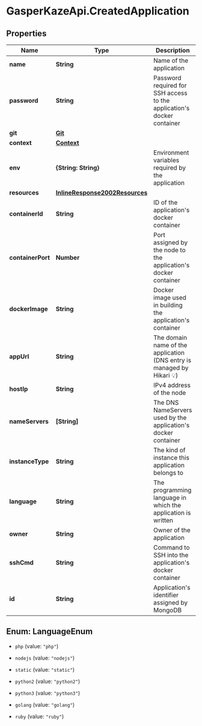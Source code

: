 # GasperKazeApi.CreatedApplication

## Properties

Name | Type | Description | Notes
------------ | ------------- | ------------- | -------------
**name** | **String** | Name of the application | [optional] 
**password** | **String** | Password required for SSH access to the application&#39;s docker container | [optional] 
**git** | [**Git**](Git.md) |  | [optional] 
**context** | [**Context**](Context.md) |  | [optional] 
**env** | **{String: String}** | Environment variables required by the application | [optional] 
**resources** | [**InlineResponse2002Resources**](InlineResponse2002Resources.md) |  | [optional] 
**containerId** | **String** | ID of the application&#39;s docker container | [optional] 
**containerPort** | **Number** | Port assigned by the node to the application&#39;s docker container | [optional] 
**dockerImage** | **String** | Docker image used in building the application&#39;s container | [optional] 
**appUrl** | **String** | The domain name of the application (DNS entry is managed by Hikari 💡) | [optional] 
**hostIp** | **String** | IPv4 address of the node | [optional] 
**nameServers** | **[String]** | The DNS NameServers used by the application&#39;s docker container | [optional] 
**instanceType** | **String** | The kind of instance this application belongs to | [optional] 
**language** | **String** | The programming language in which the application is written | [optional] 
**owner** | **String** | Owner of the application | [optional] 
**sshCmd** | **String** | Command to SSH into the application&#39;s docker container | [optional] 
**id** | **String** | Application&#39;s identifier assigned by MongoDB | [optional] 



## Enum: LanguageEnum


* `php` (value: `"php"`)

* `nodejs` (value: `"nodejs"`)

* `static` (value: `"static"`)

* `python2` (value: `"python2"`)

* `python3` (value: `"python3"`)

* `golang` (value: `"golang"`)

* `ruby` (value: `"ruby"`)




